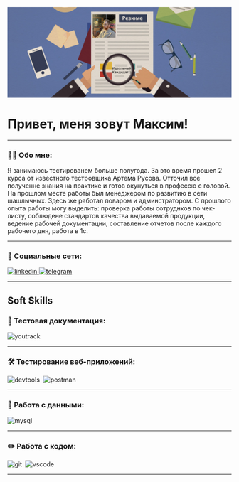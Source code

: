 ![HEADER](https://github.com/MaksimLisenkov/MaksimLisenkov/blob/main/assets/Новый%20проект.jpg)
# Привет, меня зовут Максим!

---

### 👨‍💻 Обо мне:

Я занимаюсь тестированем больше полугода. За это время прошел 2 курса от известного тестровщика Артема Русова. Отточил все полученне знания на практике и готов окунуться в профессю с головой. 
На прошлом месте работы был менеджером по развитию в сети шашлычных. Здесь же работал поваром и админстратором. С прошлого опыта работы могу выделить: проверка работы сотруднков по чек-листу, соблюдене стандартов качества выдаваемой продукции, ведение рабочей документации, составление отчетов после каждого рабочего дня, работа в 1с. 

---


### 🤝 Социальные сети:

  <div id="badges">
    <a href="" target="_blank">
      <img src="https://cdn-icons-png.flaticon.com/512/2504/2504799.png" width="40" height="40" alt="linkedin" />
    </a>
    <a href="https://t.me//maklisenkov" target="_blank">
      <img src="https://cdn-icons-png.flaticon.com/512/2111/2111646.png" width="40" height="40" alt="telegram" />
    </a>
  </div>


---
## Soft Skills

### 📁 Тестовая документация:

<div>
  <img src="https://upload.wikimedia.org/wikipedia/commons/thumb/8/8d/YouTrack_Icon.svg/1024px-YouTrack_Icon.svg.png?20200803082248" title="youtrack" alt="youtrack" width="40" height="40"/>&nbsp
</div>

---

### 🛠 Тестирование веб-приложений:

<div>
  <img src="https://d33wubrfki0l68.cloudfront.net/38b5c953a4667366685d55db55d057c86db1fc54/a0fdc/static/acae6b24d940347661ca901ea07f47c1/chrome-dev-logo-icon.png" title="devtools" alt="devtools" width="40" height="40"/>&nbsp
  <img src="https://seeklogo.com/images/P/postman-logo-0087CA0D15-seeklogo.com.png" title="postman" alt="postman" width="40" height="40"/>&nbsp
</div>

---

### 💾 Работа с данными:

<div>
  <img src="https://cdn.jsdelivr.net/gh/devicons/devicon/icons/mysql/mysql-original.svg" title="mysql" alt="mysql" width="40" height="40"/>&nbsp
</div>

---

### ✏️ Работа с кодом:

<div>
  <img src="https://cdn.jsdelivr.net/gh/devicons/devicon/icons/git/git-original.svg" title="git" alt="git" width="40" height="40"/>&nbsp
  <img src="https://cdn.jsdelivr.net/gh/devicons/devicon/icons/vscode/vscode-original.svg" title="vscode" alt="vscode" width="40" height="40"/>&nbsp
  
</div>

---